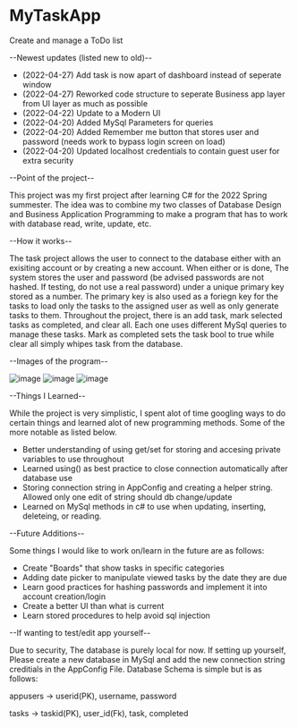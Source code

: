 # MyTaskApp
Create and manage a ToDo list

--Newest updates (listed new to old)--
* (2022-04-27) Add task is now apart of dashboard instead of seperate window
* (2022-04-27) Reworked code structure to seperate Business app layer from UI layer as much as possible
* (2022-04-22) Update to a Modern UI
* (2022-04-20) Added MySql Parameters for queries
* (2022-04-20) Added Remember me button that stores user and password (needs work to bypass login screen on load)
* (2022-04-20) Updated localhost credentials to contain guest user for extra security

--Point of the project--

This project was my first project after learning C# for the 2022 Spring summester. 
The idea was to combine my two classes of Database Design and Business Application Programming to make a program that has to work with database read, write, update, etc.

--How it works--

The task project allows the user to connect to the database either with an exisiting account or by creating a new account. 
When either or is done, The system stores the user and password (be advised passwords are not hashed. If testing, do not use a real password) under a unique primary key stored as a number. The primary key is also used as a foriegn key for the tasks to load only the tasks to the assigned user as well as only generate tasks to them. Throughout the project, there is an add task, mark selected tasks as completed, and clear all. Each one uses different MySql queries to manage these tasks. Mark as completed sets the task bool to true while clear all simply whipes task from the database. 

--Images of the program--

![image](https://user-images.githubusercontent.com/76855046/164760398-dff8a441-18e0-4336-a257-6e0526449c28.png)
![image](https://user-images.githubusercontent.com/76855046/164760532-90ae4177-c176-4730-aca7-4feebf191b4d.png)
![image](https://user-images.githubusercontent.com/76855046/164760855-1b68f1a5-d083-4e31-ac8b-7b00d9604425.png)





--Things I Learned--

While the project is very simplistic, I spent alot of time googling ways to do certain things and learned alot of new programming methods. Some of the more notable as listed below.

* Better understanding of using get/set for storing and accesing private variables to use throughout
* Learned using() as best practice to close connection automatically after database use
* Storing connection string in AppConfig and creating a helper string. Allowed only one edit of string should db change/update
* Learned on MySql methods in c# to use when updating, inserting, deleteing, or reading. 

--Future Additions--

Some things I would like to work on/learn in the future are as follows:

* Create "Boards" that show tasks in specific categories
* Adding date picker to manipulate viewed tasks by the date they are due
* Learn good practices for hashing passwords and implement it into account creation/login
* Create a better UI than what is current
* Learn stored procedures to help avoid sql injection

--If wanting to test/edit app yourself--

Due to security, The database is purely local for now. If setting up yourself, Please create a new database in MySql and 
add the new connection string creditials in the AppConfig File. Database Schema is simple but is as follows:

appusers -> userid(PK), username, password

tasks -> taskid(PK), user_id(Fk), task, completed

